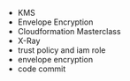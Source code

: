 - KMS
- Envelope Encryption
- Cloudformation Masterclass
- X-Ray
- trust policy and iam role
- envelope encryption
- code commit
